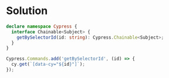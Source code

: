 # Solution

<!-- .slide: class="with-code" -->
```typescript
declare namespace Cypress {
  interface Chainable<Subject> {
    getBySelectorId(id: string): Cypress.Chainable<Subject>;
  }
}
```
<!-- .element: class="big-code" -->

<!-- .slide: class="with-code" -->
```typescript
Cypress.Commands.add('getBySelectorId', (id) => {
  cy.get(`[data-cy="${id}"]`);
});
```
<!-- .element: class="big-code" -->
